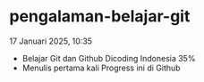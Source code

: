 # pengalaman-belajar-git

17 Januari 2025, 10:35
* Belajar Git dan Github Dicoding Indonesia 35%
* Menulis pertama kali Progress ini di Github

  
